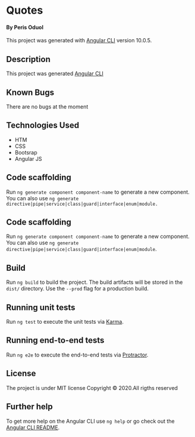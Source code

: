 # Quotes

#### By **Peris Oduol**
This project was generated with [Angular CLI](https://github.com/angular/angular-cli) version 10.0.5.

## Description
This project was generated [Angular CLI]( https://perisoduol618.github.io/Vocelli-Pizza/) 

## Known Bugs

There are no bugs at the moment

## Technologies Used
* HTM
* CSS
* Bootsrap
* Angular JS

## Code scaffolding
Run `ng generate component component-name` to generate a new component. You can also use `ng generate directive|pipe|service|class|guard|interface|enum|module.`

## Code scaffolding
Run `ng generate component component-name` to generate a new component. You can also use `ng generate directive|pipe|service|class|guard|interface|enum|module`.

## Build

Run `ng build` to build the project. The build artifacts will be stored in the `dist/` directory. Use the `--prod` flag for a production build.

## Running unit tests

Run `ng test` to execute the unit tests via [Karma](https://karma-runner.github.io).

## Running end-to-end tests

Run `ng e2e` to execute the end-to-end tests via [Protractor](http://www.protractortest.org/).
## License
The project is under MIT license Copyright © 2020.All rigths reserved
## Further help

To get more help on the Angular CLI use `ng help` or go check out the [Angular CLI README](https://github.com/angular/angular-cli/blob/master/README.md).
